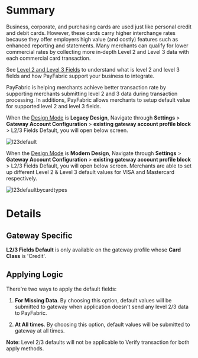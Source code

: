 ﻿# Summary

Business, corporate, and purchasing cards are used just like personal credit and debit cards. However, these cards carry higher interchange rates because they offer employers high value (and costly) features such as enhanced reporting and statements. Many merchants can qualify for lower commercial rates by collecting more in‑depth Level 2 and Level 3 data with each commercial card transaction.

See [Level 2 and Level 3 Fields](https://github.com/PayFabric/APIs/blob/master/PayFabric/Sections/Level%202%20and%20Level%203%20Fields.md ) to understand what is level 2 and level 3 fields and how PayFabric support your business to integrate.

PayFabric is helping merchants achieve better transaction rate by supporting merchants submitting level 2 and 3 data during transaction processing. In additions, PayFabric allows merchants to setup default value for supported level 2 and level 3 fields. 

When the [Design Mode](PayFabric%20Settings.md#design-mode) is **Legacy Design**, Navigate through **Settings** > **Gateway Account Configuration** > **existing gateway account profile block** > L2/3 Fields Default, you will open below screen.

![l23default](https://raw.githubusercontent.com/PayFabric/Portal/master/PayFabric/Sections/Screenshots/L2%263%20Fields%20Default.png)

When the [Design Mode](PayFabric%20Settings.md#design-mode) is **Modern Design**, Navigate through **Settings** > **Gateway Account Configuration** > **existing gateway account profile block** > L2/3 Fields Default, you will open below screen. Merchants are able to set up different Level 2 & Level 3 default values for VISA and Mastercard respectively. 

![l23defaultbycardtypes](https://raw.githubusercontent.com/PayFabric/Portal/master/PayFabric/Sections/Screenshots/L2%263%20Fields%20Default%20by%20Card%20Types.png)

# Details

## Gateway Specific

**L2/3 Fields Default** is  only available on the gateway profile whose **Card Class** is 'Credit'. 

## Applying Logic

There're two ways to apply the default fields:

1. **For Missing Data**. By choosing this option, default values will be submitted to gateway when application doesn't send any level 2/3 data to PayFabric.

2. **At All times**. By choosing this option, default values will be submitted to gateway at all times.

**Note**: Level 2/3 defaults will not be applicable to Verify transaction for both apply methods.

